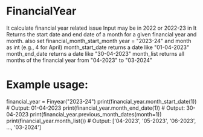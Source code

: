 # FinancialYear
It calculate financial year related issue
Input may be in 2022 or 2022-23 in 
It Returns the start date and end date of a month for a given financial year and month.
    also set financial_month_start_month
    year = "2023-24" and month as int (e.g., 4 for April)
    month_start_date returns a date like "01-04-2023"
    month_end_date returns a date like "30-04-2023"
    month_list returns all months of the financial year from "04-2023" to "03-2024"
 # Example usage:
financial_year = Finyear("2023-24")
    print(financial_year.month_start_date(1))  # Output: 01-04-2023
    print(financial_year.month_end_date(1))    # Output: 30-04-2023
    print(financial_year.previous_month_dates(month=1))
    print(financial_year.month_list())    # Output: ['04-2023', '05-2023', '06-2023', ..., '03-2024']
